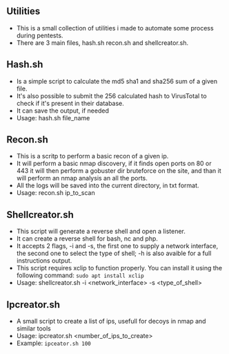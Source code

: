 ## Utilities
* This is a small collection of utilities i made to automate some process during pentests.
* There are 3 main files, hash.sh recon.sh and shellcreator.sh.

## Hash.sh
* Is a simple script to calculate the md5 sha1 and sha256 sum of a given file.
* It's also possible to submit the 256 calculated hash to VirusTotal to check if it's present in their database.
* It can save the output, if needed
* Usage: hash.sh file_name

## Recon.sh
* This is a scritp to perform a basic recon of a given ip.
* It will perform a basic nmap discovery, if it finds open ports on 80 or 443 it will then perform a gobuster dir bruteforce on the site, and than it will perform an nmap analysis an all the ports.
* All the logs will be saved into the current directory, in txt format.
* Usage: recon.sh ip_to_scan

## Shellcreator.sh
* This script will generate a reverse shell and open a listener.
* It can create a reverse shell for bash, nc and php.
* It accepts 2 flags, -i and -s, the first one to supply a network interface, the second one to select the type of shell; -h is also avaible for a full instructions output.
* This script requires xclip to function properly. You can install it using the following command: ```sudo apt install xclip```
* Usage: shellcreator.sh -i <network_interface> -s <type_of_shell>
## Ipcreator.sh
* A small script to create a list of ips, usefull for decoys in nmap and similar tools
* Usage: ipcreator.sh <number_of_ips_to_create>
* Example: ```ipceator.sh 100```
